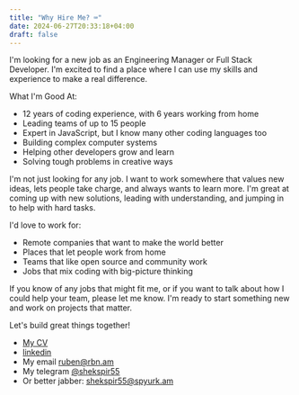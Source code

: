 ```yaml
---
title: "Why Hire Me? ⌨️"
date: 2024-06-27T20:33:18+04:00
draft: false
---
```

I'm looking for a new job as an Engineering Manager or Full Stack Developer. I'm excited to find a place where I can use my skills and experience to make a real difference.

What I'm Good At:

* 12 years of coding experience, with 6 years working from home
* Leading teams of up to 15 people
* Expert in JavaScript, but I know many other coding languages too
* Building complex computer systems
* Helping other developers grow and learn
* Solving tough problems in creative ways

I'm not just looking for any job. I want to work somewhere that values new ideas, lets people take charge, and always wants to learn more. I'm great at coming up with new solutions, leading with understanding, and jumping in to help with hard tasks.

I'd love to work for:

* Remote companies that want to make the world better
* Places that let people work from home
* Teams that like open source and community work
* Jobs that mix coding with big-picture thinking

If you know of any jobs that might fit me, or if you want to talk about how I could help your team, please let me know. I'm ready to start something new and work on projects that matter.

Let's build great things together!

- [My CV](/resume/Resume-Ruben-Khachatryan.pdf)
- [linkedin](https://www.linkedin.com/in/ruben-kh/)
- My email ruben@rbn.am
- My telegram [@shekspir55](http://t.me/shekspir55)
- Or better jabber: shekspir55@spyurk.am
